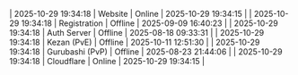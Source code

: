 | 2025-10-29 19:34:18 | Website | Online | 2025-10-29 19:34:15 |
| 2025-10-29 19:34:18 | Registration | Offline | 2025-09-09 16:40:23 |
| 2025-10-29 19:34:18 | Auth Server | Offline | 2025-08-18 09:33:31 |
| 2025-10-29 19:34:18 | Kezan (PvE) | Offline | 2025-10-11 12:51:30 |
| 2025-10-29 19:34:18 | Gurubashi (PvP) | Offline | 2025-08-23 21:44:06 |
| 2025-10-29 19:34:18 | Cloudflare | Online | 2025-10-29 19:34:15 |
